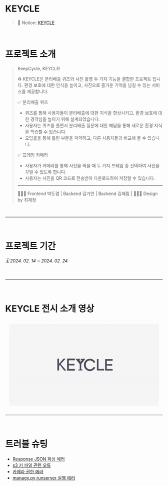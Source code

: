 # KEYCLE

> 🔗 Notion: [KEYCLE](https://fast-colony-5b0.notion.site/KEYCLE-d4a1c4016c1146e2be2dfbf3459df359?pvs=4)

<br>

# 프로젝트 소개

> KeepCycle, KEYCLE! <br>
>
> ♻️ KEYCLE은 분리배출 퀴즈와 사진 촬영 두 가지 기능을 결합한 프로젝트 입니다.
> 환경 보호에 대한 인식을 높이고, 사진으로 즐거운 기억을 남길 수 있는 서비스를 제공합니다.
>
> ✅ 분리배출 퀴즈
>
> - 퀴즈를 통해 사용자들이 분리배출에 대한 지식을 향상시키고, 환경 보호에 대한 경각심을 높이기 위해 설계되었습니다.
> - 사용자는 퀴즈를 풀면서 분리배출 질문에 대한 해답을 통해 새로운 환경 지식을 학습할 수 있습니다.
> - 오답률을 통해 틀린 부분을 파악하고, 다른 사용자들과 비교해 볼 수 있습니다.
>
> ✅ 프레임 카메라
>
> - 사용자가 카메라를 통해 사진을 찍을 때 두 가지 프레임 중 선택하여 사진을 꾸밀 수 있도록 합니다.
> - 사용자는 사진을 QR 코드로 전송받아 다운로드하여 저장할 수 있습니다.
>
> ---
>
> 🧑🏻‍💻 Frontend 박도겸 | Backend 김가언 | Backend 김혜림 | 👩🏻‍🎨 Design by 최재정

<br>
<hr>
<br>

# 프로젝트 기간

_🗓️ 2024. 02. 14 ~ 2024. 02. 24_

<br>
<hr>
<br>

# KEYCLE 전시 소개 영상

<img src=".github/KEYCLE.gif" width="800px">

<br>
<hr>
<br>

# 트러블 슈팅

- [Response JSON 파싱 에러](https://fast-colony-5b0.notion.site/JSON-c57bd7bac01846e0a34526d79c8ee210?pvs=4)
- [s3 키 파일 관련 오류](https://fast-colony-5b0.notion.site/s3-2882589d603f4ee8a8263a740e026a8a?pvs=4)
- [카메라 권한 에러](https://fast-colony-5b0.notion.site/a765925b721c452aaabe4f3b54bfed1e?pvs=4)
- [managy.py runserver 실행 에러](https://fast-colony-5b0.notion.site/managy-py-runserver-a50e055c4767467db62d1593e5324d45?pvs=4)
